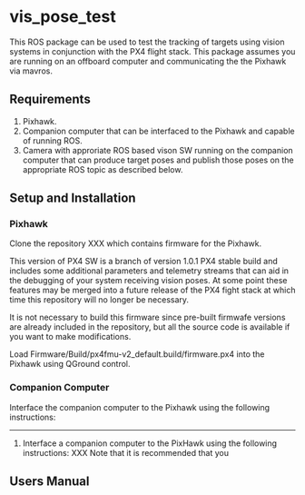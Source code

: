 # vis_pose_test

This ROS package can be used to test the tracking of targets using vision systems in conjunction with the PX4 flight stack. This package assumes you are running on an offboard computer and communicating the the Pixhawk via mavros.

## Requirements

1. Pixhawk.
2. Companion computer that can be interfaced to the Pixhawk and capable of running ROS.
3. Camera with approriate ROS based vison SW running on the companion computer that can produce target poses and publish those poses on the appropriate ROS topic as described below.


## Setup and Installation

### Pixhawk
Clone the repository XXX which contains firmware for the Pixhawk.

This version of PX4 SW is a branch of version 1.0.1 PX4 stable build and includes some additional parameters and telemetry streams that can aid in the debugging of your system receiving vision poses. At some point these features may be merged into a future release of the PX4 fight stack at which time this repository will no longer be necessary.

It is not necessary to build this firmware since pre-built firmwafe versions are already included in the repository, but all the source code is available if you want to make modifications.

Load Firmware/Build/px4fmu-v2_default.build/firmware.px4 into the Pixhawk using QGround control.

### Companion Computer

Interface the companion computer to the Pixhawk using the following instructions:



- - -

1. Interface a companion computer to the PixHawk using the following instructions:
XXX
Note that it is recommended that you 

## Users Manual


